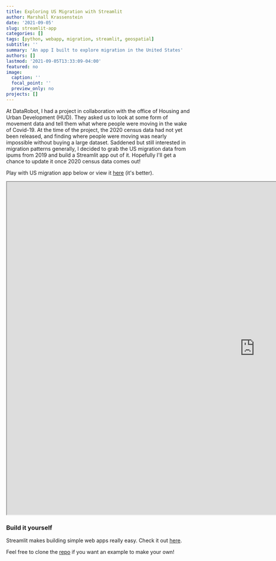 ```yaml
---
title: Exploring US Migration with Streamlit
author: Marshall Krassenstein
date: '2021-09-05'
slug: streamlit-app
categories: []
tags: [python, webapp, migration, streamlit, geospatial]
subtitle: ''
summary: 'An app I built to explore migration in the United States'
authors: []
lastmod: '2021-09-05T13:33:09-04:00'
featured: no
image:
  caption: ''
  focal_point: ''
  preview_only: no
projects: []
---
```



At DataRobot, I had a project in collaboration with the office of Housing and Urban Development (HUD). They asked us to look at some form of movement data and tell them what where people were moving in the wake of Covid-19. At the time of the project, the 2020 census data had not yet been released, and finding where people were moving was nearly impossible without buying a large dataset. Saddened but still interested in migration patterns generally, I decided to grab the US migration data from ipums from 2019 and build a Streamlit app out of it. Hopefully I'll get a chance to update it once 2020 census data comes out!


<!-- ![Migration App](migration_demo.gif) -->
<!-- <div> -->
<!-- <img src="migration_demo.gif" alt="Migration app" style="text-align: center;> -->
<!-- </div> -->

Play with US migration app below or view it  [here](https://statesmigrate.streamlit.app/) (it's better).


<iframe src="https://statesmigrate.streamlit.app/" width="1344" height="900px"></iframe>

### Build it yourself

Streamlit makes building simple web apps really easy. Check it out [here](https://streamlit.io/).

Feel free to clone the [repo](https://github.com/mpkrass7/solid-octo-robot) if you want an example to make your own!
